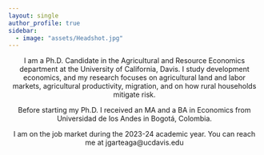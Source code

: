 ```yaml
---
layout: single
author_profile: true
sidebar:
  - image: "assets/Headshot.jpg"
---
```


<p align="center">
I am a Ph.D. Candidate in the Agricultural and Resource Economics department at the University of California, Davis. I study development economics, and my research focuses on agricultural land and labor markets, agricultural productivity, migration, and on how rural households mitigate risk.
</p>

<p align="center">
Before starting my Ph.D. I received an MA and a BA in Economics from Universidad de los Andes in Bogotá, Colombia.
</p>

<p align="center">
I am on the job market during the 2023-24 academic year. You can reach me at jgarteaga@ucdavis.edu
</p>

